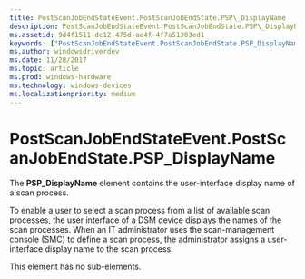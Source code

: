 ```yaml
---
title: PostScanJobEndStateEvent.PostScanJobEndState.PSP\_DisplayName
description: PostScanJobEndStateEvent.PostScanJobEndState.PSP\_DisplayName
ms.assetid: 9d4f1511-dc12-475d-ae4f-4f7a51303ed1
keywords: ["PostScanJobEndStateEvent.PostScanJobEndState.PSP_DisplayName"]
ms.author: windowsdriverdev
ms.date: 11/28/2017
ms.topic: article
ms.prod: windows-hardware
ms.technology: windows-devices
ms.localizationpriority: medium
---
```


# PostScanJobEndStateEvent.PostScanJobEndState.PSP\_DisplayName


The **PSP\_DisplayName** element contains the user-interface display name of a scan process.

To enable a user to select a scan process from a list of available scan processes, the user interface of a DSM device displays the names of the scan processes. When an IT administrator uses the scan-management console (SMC) to define a scan process, the administrator assigns a user-interface display name to the scan process.

This element has no sub-elements.

 

 





